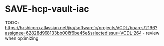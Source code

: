 # SAVE-hcp-vault-iac

TODO:
https://hashicorp.atlassian.net/jira/software/c/projects/VCDL/boards/2196?assignee=62828d998133bb006f6be45e&selectedIssue=VCDL-264 - review when optimizing
